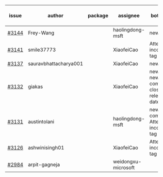 | issue | author | package | assignee | bot advice | created date of issue | target release date | date from target |
| ------ | ------ | ------ | ------ | ------ | ------ | ------ | :-----: |
| [#3144](https://github.com/Azure/sdk-release-request/issues/3144) | Frey-Wang |  | haolingdong-msft | new issue. | 09-06 | 09-12 |  |
| [#3141](https://github.com/Azure/sdk-release-request/issues/3141) | smile37773 |  | XiaofeiCao | Attention to inconsistent tag | 09-05 | 09-19 |  |
| [#3137](https://github.com/Azure/sdk-release-request/issues/3137) | sauravbhattacharya001 |  | XiaofeiCao | new issue. | 09-02 | 10-17 |  |
| [#3132](https://github.com/Azure/sdk-release-request/issues/3132) | giakas |  | XiaofeiCao | new issue. new comment. close to release date.  | 09-01 | 09-06 | -1 |
| [#3131](https://github.com/Azure/sdk-release-request/issues/3131) | austintolani |  | haolingdong-msft | new comment. Attention to inconsistent tag | 08-30 | 09-01 |  |
| [#3126](https://github.com/Azure/sdk-release-request/issues/3126) | ashwinisingh01 |  | XiaofeiCao | Attention to inconsistent tag | 08-29 | 09-02 |  |
| [#2984](https://github.com/Azure/sdk-release-request/issues/2984) | arpit-gagneja |  | weidongxu-microsoft |  | 07-05 | 09-30 |  |
